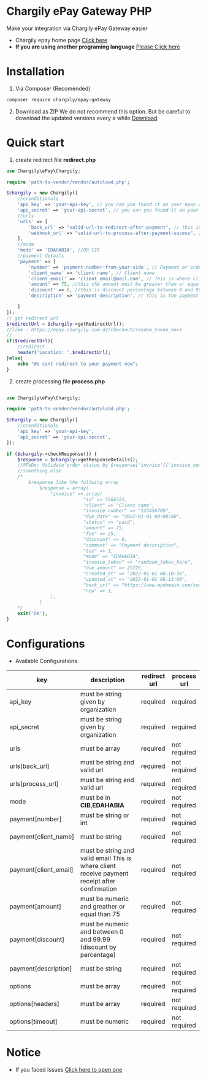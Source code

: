 # Chargily ePay Gateway PHP
Make your integration via Chargily ePay Gateway easier
- Chargily epay home page [Click here](https://epay.chargily.com.dz)
- **If you are using another programing language** [Please Click here](https://github.com/Chargily/epay-gateway-php/blob/master/README_API.md)
# Installation
1. Via Composer (Recomended)
```bash
composer require chargily/epay-gateway
```
2. Download as ZIP
We do not recommend this option. But be careful to download the updated versions every a while [Download](https://github.com/Chargily/epay-gateway-php/releases/)
# Quick start

1. create redirect file **redirect.php**

```php
use Chargily\ePay\Chargily;

require 'path-to-vendor/vendor/autoload.php';

$chargily = new Chargily([
    //crenditionals
    'api_key' => 'your-api-key', // you can you found it on your epay.chargily.com.dz Dashboard
    'api_secret' => 'your-api-secret', // you can you found it on your epay.chargily.com.dz Dashboard
    //urls
    'urls' => [
        'back_url' => "valid-url-to-redirect-after-payment", // this is where client redirected after payment processing
        'webhook_url' => "valid-url-to-process-after-payment-sucess", // this is where you recieve payment informations
    ],
    //mode
    'mode' => 'EDAHABIA', //OR CIB
    //payment details
    'payment' => [
        'number' => 'payment-number-from-your-side', // Payment or order number
        'client_name' => 'client name', // Client name
        'client_email' => 'client_email@mail.com', // This is where client receive payment receipt after confirmation
        'amount' => 75, //this the amount must be greater than or equal 75 
        'discount' => 0, //this is discount percentage between 0 and 99.99
        'description' => 'payment-description', // this is the payment description

    ]
]);
// get redirect url
$redirectUrl = $chargily->getRedirectUrl();
//like : https://epay.chargily.com.dz/checkout/random_token_here
//
if($redirectUrl){
    //redirect
    header('Location: '.$redirectUrl);
}else{
    echo "We cant redirect to your payment now";
}
```
2. create processing file **process.php**

```php

use Chargily\ePay\Chargily;

require 'path-to-vendor/vendor/autoload.php';

$chargily = new Chargily([
    //crenditionals
    'api_key' => 'your-api-key',
    'api_secret' => 'your-api-secret',
]);

if ($chargily->checkResponse()) {
    $response = $chargily->getResponseDetails();
    //@ToDo: Validate order status by $response['invoice']['invoice_number']. If it is not already approved, approve it.
    //something else
    /*
        $response like the follwing array
            $response = array(
                "invoice" => array(
                            "id" => 5566321,
                            "client" => "Client name",
                            "invoice_number" => "123456789",
                            "due_date" => "2022-01-01 00:00:00",
                            "status" => "paid",
                            "amount" => 75,
                            "fee" => 25,
                            "discount" => 0,
                            "comment" => "Payment description",
                            "tos" => 1,
                            "mode" => "EDAHABIA",
                            "invoice_token" => "randoom_token_here",
                            "due_amount" => 25725,
                            "created_at" => "2022-01-01 06:10:38",
                            "updated_at" => "2022-01-01 06:13:00",
                            "back_url" => "https://www.mydomain.com/success",
                            "new" => 1,
                );
            )
    */
    exit('OK');
}

```

# Configurations

- Available Configurations

| key                   |  description                                                                                          | redirect url |  process url |
|-----------------------|-------------------------------------------------------------------------------------------------------|--------------|--------------|
| api_key               | must be string given by organization                                                                  |   required   |   required   |
| api_secret            | must be string given by organization                                                                  |   required   |   required   |
| urls                  | must be array                                                                                         |   required   | not required |
| urls[back_url]        | must be string and valid url                                                                          |   required   | not required |
| urls[process_url]     | must be string and valid url                                                                          |   required   | not required |
| mode                  | must be in **CIB**,**EDAHABIA**                                                                       |   required   | not required |
| payment[number]       | must be string or int                                                                                 |   required   | not required |
| payment[client_name]  | must be string                                                                                        |   required   | not required |
| payment[client_email] | must be string and valid email This is where client receive payment receipt after confirmation        |   required   | not required |
| payment[amount]       | must be numeric and greather or equal than  75                                                        |   required   | not required |
| payment[discount]     | must be numeric and between 0 and 99.99  (discount by percentage)                                     |   required   | not required |
| payment[description]  | must be string                                                                                        |   required   | not required |
| options               | must be array                                                                                         |   required   | not required |
| options[headers]      | must be array                                                                                         |   required   | not required |
| options[timeout]      | must be numeric                                                                                       |   required   | not required |

# Notice
- If you faced Issues [Click here to open one](https://github.com/Chargily/epay-gateway-php/issues/new)